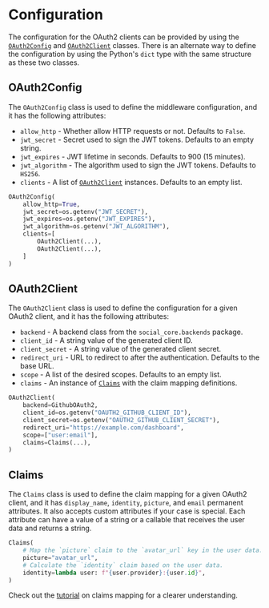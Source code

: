 # Configuration

The configuration for the OAuth2 clients can be provided by using the [`OAuth2Config`](#oauth2config)
and [`OAuth2Client`](#oauth2client) classes. There is an alternate way to define the configuration by using the
Python's `dict` type with the same structure as these two classes.

## OAuth2Config

The `OAuth2Config` class is used to define the middleware configuration, and it has the following attributes:

- `allow_http` - Whether allow HTTP requests or not. Defaults to `False`.
- `jwt_secret` - Secret used to sign the JWT tokens. Defaults to an empty string.
- `jwt_expires` - JWT lifetime in seconds. Defaults to 900 (15 minutes).
- `jwt_algorithm` - The algorithm used to sign the JWT tokens. Defaults to `HS256`.
- `clients` - A list of [`OAuth2Client`](#oauth2client) instances. Defaults to an empty list.

```python
OAuth2Config(
    allow_http=True,
    jwt_secret=os.getenv("JWT_SECRET"),
    jwt_expires=os.getenv("JWT_EXPIRES"),
    jwt_algorithm=os.getenv("JWT_ALGORITHM"),
    clients=[
        OAuth2Client(...),
        OAuth2Client(...),
    ]
)
```

## OAuth2Client

The `OAuth2Client` class is used to define the configuration for a given OAuth2 client, and it has the following
attributes:

- `backend` - A backend class from the `social_core.backends` package.
- `client_id` - A string value of the generated client ID.
- `client_secret` - A string value of the generated client secret.
- `redirect_uri` - URL to redirect to after the authentication. Defaults to the base URL.
- `scope` - A list of the desired scopes. Defaults to an empty list.
- `claims` - An instance of [`Claims`](#claims) with the claim mapping definitions.

```python
OAuth2Client(
    backend=GithubOAuth2,
    client_id=os.getenv("OAUTH2_GITHUB_CLIENT_ID"),
    client_secret=os.getenv("OAUTH2_GITHUB_CLIENT_SECRET"),
    redirect_uri="https://example.com/dashboard",
    scope=["user:email"],
    claims=Claims(...),
)
```

## Claims

The `Claims` class is used to define the claim mapping for a given OAuth2 client, and it has `display_name`, `identity`,
`picture`, and `email` permanent attributes. It also accepts custom attributes if your case is special. Each attribute
can have a value of a string or a callable that receives the user data and returns a string.

```python
Claims(
    # Map the `picture` claim to the `avatar_url` key in the user data.
    picture="avatar_url",
    # Calculate the `identity` claim based on the user data.
    identity=lambda user: f"{user.provider}:{user.id}",
)
```

Check out the [tutorial](/references/tutorials#claims-mapping) on claims mapping for a clearer understanding.
